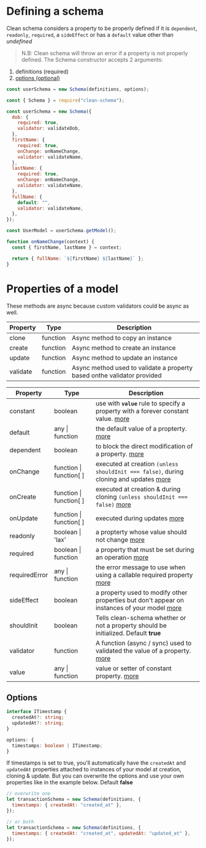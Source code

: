 # Defining a schema

Clean schema considers a property to be properly defined if it is `dependent`, `readonly`, `required`, a `sideEffect` or has a `default` value other than _undefined_

> N.B: Clean schema will throw an error if a property is not properly defined.
> The Schema constructor accepts 2 arguments:

1. definitions (required)
1. [options (optional)](#options)

```js
const userSchema = new Schema(definitions, options);
```

```js
const { Schema } = require("clean-schema");

const userSchema = new Schema({
  dob: {
    required: true,
    validator: validateDob,
  },
  firstName: {
    required: true,
    onChange: onNameChange,
    validator: validateName,
  },
  lastName: {
    required: true,
    onChange: onNameChange,
    validator: validateName,
  },
  fullName: {
    default: "",
    validator: validateName,
  },
});

const UserModel = userSchema.getModel();

function onNameChange(context) {
  const { firstName, lastName } = context;

  return { fullName: `${firstName} ${lastName}` };
}
```

# Properties of a model

These methods are async because custom validators could be async as well.

| Property | Type     | Description                                                             |
| -------- | -------- | ----------------------------------------------------------------------- |
| clone    | function | Async method to copy an instance                                        |
| create   | function | Async method to create an instance                                      |
| update   | function | Async method to update an instance                                      |
| validate | function | Async method used to validate a property based onthe validator provided |

| Property      | Type                    | Description                                                                                                                                            |
| ------------- | ----------------------- | ------------------------------------------------------------------------------------------------------------------------------------------------------ |
| constant      | boolean                 | use with **`value`** rule to specify a property with a forever constant value. [more](./constants.md#constant-properties-v150)                         |
| default       | any \| function         | the default value of a propterty. [more](../../../v1.4.10/schema/definition/defaults.md#default-values)                                                |
| dependent     | boolean                 | to block the direct modification of a property. [more](../../../v1.4.10/schema/definition/dependents.md#dependent-properties)                          |
| onChange      | function \| function[ ] | executed at creation `(unless shouldInit === false)`, during cloning and updates [more](../../../v1.4.10/schema/definition/../life-cycles.md#onchange) |
| onCreate      | function \| function[ ] | executed at creation & during cloning `(unless shouldInit === false)` [more](../../../v1.4.10/schema/definition/../life-cycles.md#oncreate)            |
| onUpdate      | function \| function[ ] | executed during updates [more](../../../v1.4.10/schema/definition/../life-cycles.md#onupdate)                                                          |
| readonly      | boolean \| 'lax'        | a propterty whose value should not change [more](../../../v1.4.10/schema/definition/readonly.md#readonly-properties)                                   |
| required      | boolean \| function     | a property that must be set during an operation [more](./required.md#required-properties)                                                              |
| requiredError | any \| function         | the error message to use when using a callable required property [more](./required.md#required-by-v150)                                                |
| sideEffect    | boolean                 | a property used to modify other properties but don't appear on instances of your model [more](./side-effects.md#side-effect-properties)                |
| shouldInit    | boolean                 | Tells clean-schema whether or not a property should be initialized. Default **true**                                                                   |
| validator     | function                | A function (async / sync) used to validated the value of a property. [more](../../../v1.4.6/validate/index.md#validators)                              |
| value         | any \| function         | value or setter of constant property. [more](./constants.md#constant-properties-v150`)                                                                 |

## Options

```ts
interface ITimestamp {
  createdAt?: string;
  updatedAt?: string;
}

options: {
  timestamps: boolean | ITimestamp;
}
```

If timestamps is set to true, you'll automatically have the `createdAt` and `updatedAt` properties attached to instances of your model at creation, cloning & update. But you can overwrite the options and use your own properties like in the example below. Default **false**

```js
// overwrite one
let transactionSchema = new Schema(definitions, {
  timestamps: { createdAt: "created_at" },
});

// or both
let transactionSchema = new Schema(definitions, {
  timestamps: { createdAt: "created_at", updatedAt: "updated_at" },
});
```
